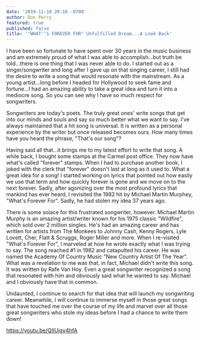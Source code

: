 ```yaml
---
date: '2019-11-19 20:16 -0700'
author: Don Perry
featured: true
published: false
title: '"WHAT''S FOREVER FOR" Unfulfilled Dream...A Look Back'
---
```

I have been so fortunate to have spent over 30 years in the music business and am extremely proud of what I was able to accomplish...but truth be told...there is one thing that I was never able to do.  I started out as a singer/songwriter and long after I gave up on that singing career, I still had the desire to write a song that would resonate with the mainstream.  As a young artist...long before I headed for Hollywood to seek fame and fortune...I had an amazing ability to take a great idea and turn it into a mediocre song.  So you can see why I have so much respect for songwriters.

Songwriters are today's poets.  The truly great ones' write songs that get into our minds and souls and say so much better what we want to say.  I've always maintained that a hit song is universal.  It is written as a personal experience by the writer but once released becomes ours.  How many times have you heard the phrase, "That's our song"?

Having said all that...it brings me to my latest effort to write that song.  A while back, I bought some stamps at the Carmel post office.  They now have what's called "forever" stamps.  When I had to purchase another book, I joked with the clerk that "forever" doesn't last at long as it used to.  What a great idea for a song!  I started working on lyrics that pointed out how easily we use that term and how quickly forever is gone and we move on to the next forever.  Sadly, after agonizing over the most profound lyrics that mankind has ever heard, I revisited the 1982 hit by Michael Martin Murphey, "What's Forever For".  Sadly, he had stolen my idea 37 years ago.

There is some solace for this frustrated songwriter, however.  Michael Martin Murphy is an amazing artist/writer known for his 1975 classic "Wildfire", which sold over 2 million singles.  He's had an amazing career and has written for artists from The Monkees to Johnny Cash, Kenny Rogers, Lyle Lovett, Cher, Flatt & Scruggs, Roger Miller and more.  When I re-visited "What's Forever For", I marveled at how he wrote exactly what I was trying to say.  The song reached #1 in 1982 and catapulted his career.  He was named the Academy Of Country Music "New Country Artist Of The Year".  What was a revelation to me was that, in fact, Michael didn't write this song.  It was written by Rafe Van Hoy.  Even a great songwriter recognized a song that resonated with him and obviously said what he wanted to say.  Michael and I obviously have that in common.

Undaunted, I continue to search for that idea that will launch my songwriting career.  Meanwhile, I will continue to immerse myself in those great songs that have touched me over the course of my life and marvel over all those great songwriters who stole my ideas before I had a chance to write them down!

https://youtu.be/QIIUjgy4hfA
